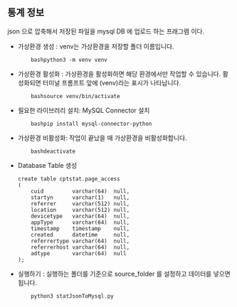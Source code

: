 ## 통계 정보 

json 으로 압축해서 저장된 파일을 mysql DB 에 업로드 하는 프래그램 이다. 

- 가상환경 생성 : venv는 가상환경을 저장할 폴더 이름입니다.
    ```
        bashpython3 -m venv venv
    ```

- 가상환경 활성화 : 가상환경을 활성화하면 해당 환경에서만 작업할 수 있습니다. 활성화되면 터미널 프롬프트 앞에 (venv)라는 표시가 나타납니다.
    ```
        bashsource venv/bin/activate
    ```

- 필요한 라이브러리 설치: MySQL Connector 설치
    ```
        bashpip install mysql-connector-python
    ```

- 가상환경 비활성화: 작업이 끝났을 때 가상환경을 비활성화합니다.
    ```
        bashdeactivate
    ```

- Database Table 생성
    ```
    create table cptstat.page_access
    (
        cuid         varchar(64)  null,
        startyn      varchar(1)   null,
        referrer     varchar(512) null,
        location     varchar(512) null,
        devicetype   varchar(64)  null,
        appType      varchar(64)  null,
        timestamp    timestamp    null,
        created      datetime     null,
        referrertype varchar(64)  null,
        referrerhost varchar(64)  null,
        adtype       varchar(64)  null
    );

    ```

- 실행하기 : 실행하는 폴더를 기준으로 source_folder 를 설정하고 데이터를 넣으면 됩니다. 
    ```
        python3 statJsonToMysql.py
    ```

